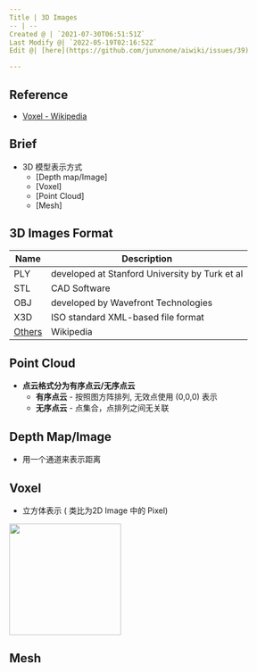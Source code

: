 ```yaml
---
Title | 3D Images
-- | --
Created @ | `2021-07-30T06:51:51Z`
Last Modify @| `2022-05-19T02:16:52Z`
Edit @| [here](https://github.com/junxnone/aiwiki/issues/39)

---
```

## Reference
- [Voxel - Wikipedia](https://en.wikipedia.org/wiki/Voxel)

## Brief
- 3D 模型表示方式
  - [Depth map/Image]
  - [Voxel]
  - [Point Cloud]
  - [Mesh]



## 3D Images Format

Name | Description
-- | --
PLY | developed at Stanford University by Turk et al
STL | CAD Software
OBJ | developed by Wavefront Technologies
X3D | ISO standard XML-based file format
[Others](https://en.wikipedia.org/wiki/Category:Graphics_file_formats) | Wikipedia

## Point Cloud

- **点云格式分为有序点云/无序点云**
  - **有序点云** - 按照图方阵排列, 无效点使用 (0,0,0) 表示
  - **无序点云** - 点集合，点排列之间无关联

## Depth Map/Image
- 用一个通道来表示距离

## Voxel
- 立方体表示 ( 类比为2D Image 中的 Pixel)
 
<img width= 200 src='https://user-images.githubusercontent.com/2216970/161205920-d619e497-d32c-4b51-b4ab-741fa546415a.png'>

## Mesh
